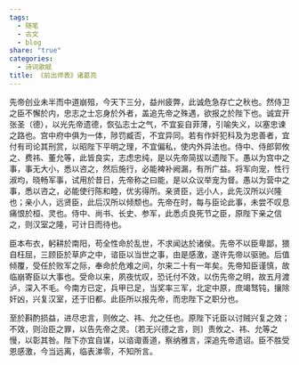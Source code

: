 ```yaml
---
tags:
  - 随笔
  - 古文
  - blog
share: "true"
categories:
  - 诗词歌赋
title: 《前出师表》诸葛亮
---
```

先帝创业未半而中道崩殂，今天下三分，益州疲弊，此诚危急存亡之秋也。然侍卫之臣不懈於内，忠志之士忘身於外者，盖追先帝之殊遇，欲报之於陛下也。诚宜开张圣（德），以光先帝遗德，恢弘志士之气，不宜妄自菲薄，引喻失义，以塞忠谏之路也。宫中府中俱为一体，陟罚臧否，不宜异同。若有作奸犯科及为忠善者，宜付有司论其刑赏，以昭陛下平明之理，不宜偏私，使内外异法也。侍中、侍郎郭攸之、费祎、董允等，此皆良实，志虑忠纯，是以先帝简拔以遗陛下。愚以为宫中之事，事无大小，悉以咨之，然后施行，必能裨补阙漏，有所广益。将军向宠，性行淑均，晓畅军事，试用於昔日，先帝称之曰能，是以众议举宠为督。愚以为营中之事，悉以咨之，必能使行陈和睦，优劣得所。亲贤臣，远小人，此先汉所以兴隆也；亲小人，远贤臣，此后汉所以倾颓也。先帝在时，每与臣论此事，未尝不叹息痛恨於桓、灵也。侍中、尚书、长史、参军，此悉贞良死节之臣，原陛下亲之信之，则汉室之隆，可计日而待也。 

臣本布衣，躬耕於南阳，苟全性命於乱世，不求闻达於诸侯。先帝不以臣卑鄙，猥自枉屈，三顾臣於草庐之中，谘臣以当世之事，由是感激，遂许先帝以驱驰。后值倾覆，受任於败军之际，奉命於危难之间，尔来二十有一年矣。先帝知臣谨慎，故临崩寄臣以大事也。受命以来，夙夜忧叹，恐讬付不效，以伤先帝之明，故五月渡泸，深入不毛。今南方已定，兵甲已足，当奖率三军，北定中原，庶竭驽钝，攘除奸凶，兴复汉室，还于旧都。此臣所以报先帝，而忠陛下之职分也。 

至於斟酌损益，进尽忠言，则攸之、祎、允之任也。原陛下讬臣以讨贼兴复之效；不效，则治臣之罪，以告先帝之灵。〔若无兴德之言，则〕责攸之、祎、允等之慢，以彰其咎。陛下亦宜自谋，以谘诹善道，察纳雅言，深追先帝遗诏。臣不胜受恩感激，今当远离，临表涕零，不知所言。

